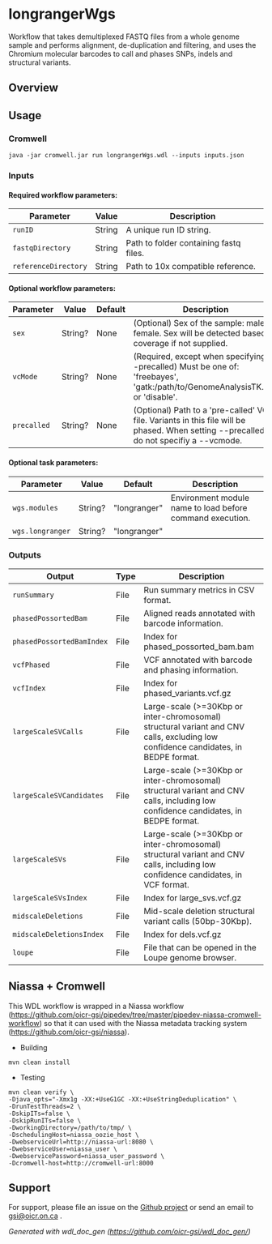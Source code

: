 # longrangerWgs

Workflow that takes demultiplexed FASTQ files from a whole genome sample and performs alignment, de-duplication and filtering, and uses the Chromium molecular barcodes to call and phases SNPs, indels and structural variants.

## Overview

## Usage

### Cromwell
```
java -jar cromwell.jar run longrangerWgs.wdl --inputs inputs.json
```

### Inputs

#### Required workflow parameters:
Parameter|Value|Description
---|---|---
`runID`|String|A unique run ID string.
`fastqDirectory`|String|Path to folder containing fastq files.
`referenceDirectory`|String|Path to 10x compatible reference.


#### Optional workflow parameters:
Parameter|Value|Default|Description
---|---|---|---
`sex`|String?|None|(Optional) Sex of the sample: male or female. Sex will be detected based on coverage if not supplied.
`vcMode`|String?|None|(Required, except when specifying --precalled) Must be one of: 'freebayes', 'gatk:/path/to/GenomeAnalysisTK.jar', or 'disable'.
`precalled`|String?|None|(Optional) Path to a 'pre-called' VCF file. Variants in this file will be phased. When setting --precalled, do not specifiy a --vcmode.


#### Optional task parameters:
Parameter|Value|Default|Description
---|---|---|---
`wgs.modules`|String?|"longranger"|Environment module name to load before command execution.
`wgs.longranger`|String?|"longranger"|


### Outputs

Output | Type | Description
---|---|---
`runSummary`|File|Run summary metrics in CSV format.
`phasedPossortedBam`|File|Aligned reads annotated with barcode information.
`phasedPossortedBamIndex`|File|Index for phased_possorted_bam.bam
`vcfPhased`|File|VCF annotated with barcode and phasing information.
`vcfIndex`|File|Index for phased_variants.vcf.gz
`largeScaleSVCalls`|File|Large-scale (>=30Kbp or inter-chromosomal) structural variant and CNV calls, excluding low confidence candidates, in BEDPE format.
`largeScaleSVCandidates`|File|Large-scale (>=30Kbp or inter-chromosomal) structural variant and CNV calls, including low confidence candidates, in BEDPE format.
`largeScaleSVs`|File|Large-scale (>=30Kbp or inter-chromosomal) structural variant and CNV calls, including low confidence candidates, in VCF format.
`largeScaleSVsIndex`|File|Index for large_svs.vcf.gz
`midscaleDeletions`|File|Mid-scale deletion structural variant calls (50bp-30Kbp).
`midscaleDeletionsIndex`|File|Index for dels.vcf.gz
`loupe`|File|	File that can be opened in the Loupe genome browser.


## Niassa + Cromwell

This WDL workflow is wrapped in a Niassa workflow (https://github.com/oicr-gsi/pipedev/tree/master/pipedev-niassa-cromwell-workflow) so that it can used with the Niassa metadata tracking system (https://github.com/oicr-gsi/niassa).

* Building
```
mvn clean install
```

* Testing
```
mvn clean verify \
-Djava_opts="-Xmx1g -XX:+UseG1GC -XX:+UseStringDeduplication" \
-DrunTestThreads=2 \
-DskipITs=false \
-DskipRunITs=false \
-DworkingDirectory=/path/to/tmp/ \
-DschedulingHost=niassa_oozie_host \
-DwebserviceUrl=http://niassa-url:8080 \
-DwebserviceUser=niassa_user \
-DwebservicePassword=niassa_user_password \
-Dcromwell-host=http://cromwell-url:8000
```

## Support

For support, please file an issue on the [Github project](https://github.com/oicr-gsi) or send an email to gsi@oicr.on.ca .

_Generated with wdl_doc_gen (https://github.com/oicr-gsi/wdl_doc_gen/)_
